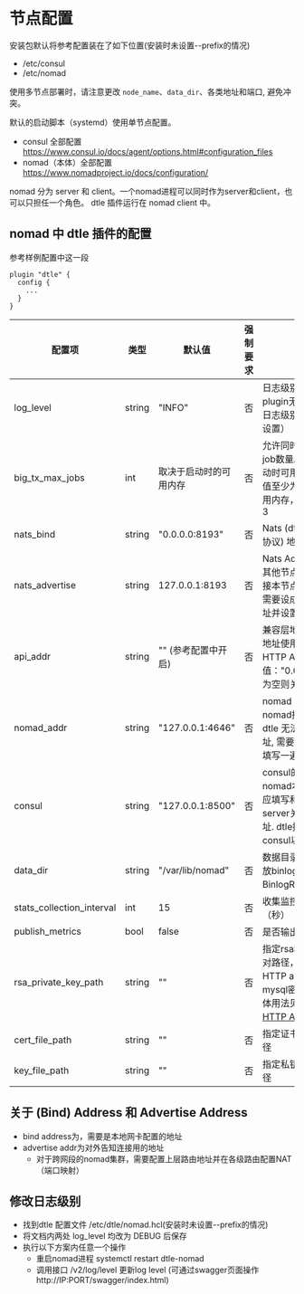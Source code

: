 # 节点配置

安装包默认将参考配置装在了如下位置(安装时未设置--prefix的情况)
- /etc/consul
- /etc/nomad

使用多节点部署时，请注意更改 `node_name`、`data_dir`、各类地址和端口, 避免冲突。

默认的启动脚本（systemd）使用单节点配置。

- consul 全部配置 https://www.consul.io/docs/agent/options.html#configuration_files
- nomad（本体）全部配置 https://www.nomadproject.io/docs/configuration/

nomad 分为 server 和 client。一个nomad进程可以同时作为server和client，也可以只担任一个角色。
dtle 插件运行在 nomad client 中。

## nomad 中 dtle 插件的配置

参考样例配置中这一段
```
plugin "dtle" {
  config {
    ...
  }
}
```

| 配置项        | 类型       | 默认值             | 强制要求 | 说明                                                                                 |
|---------------|------------|--------------------|----------|--------------------------------------------------------------------------------------|
| log_level      | string     | "INFO"            | 否       | 日志级别（由于dtle plugin无法获取nomad日志级别，此处需额外设置）                          |
| big_tx_max_jobs | int     | 取决于启动时的可用内存 | 否       | 允许同时处理大事务的job数量。默认值：启动时可用内存/2G。该值至少为1。如有6G可用内存，则该值默认为3 |
| nats_bind      | string     | "0.0.0.0:8193"     | 否       | Nats (dtle使用的传输协议) 地址                                                       |
| nats_advertise | string     | 127.0.0.1:8193     | 否       | Nats Advertise 地址, 其他节点使用此地址连接本节点。跨公网传输需要设成上层路由器地址并设置网络穿透   |
| api_addr       |  string    | "" (参考配置中开启) | 否       | 兼容层地址，可以在此地址使用dtle 2.x的HTTP API。参考值："0.0.0.0:8190"。为空则关闭兼容层。   |
| nomad_addr     | string     | "127.0.0.1:4646"   | 否       | nomad 地址. 由于nomad插件API限制, dtle 无法自动获取该地址, 需要用户手动重复填写一遍. |
| consul        | string | "127.0.0.1:8500" | 否       | consul的地址, 同nomad本体配置中的. 应填写和最近nomad server关联的consul地址. dtle插件需要consul以储存任务信息            |
| data_dir        | string |  "/var/lib/nomad"  | 否       | 数据目录。目前用于存放binlog（job配置中BinlogRelay=true时）                             |
| stats_collection_interval        | int | 15 | 否       | 收集监控项的周期（秒）                             |
| publish_metrics        | bool | false | 否       | 是否输出监控项                             |
| rsa_private_key_path     | string |  ""  | 否       | 指定rsa私钥文件的绝对路径，目前只在HTTP api中用于对mysql密码解码。（具体用法见[dtle 3.x HTTP API 说明](./4.4.1_dtle_http_api.md)） |
| cert_file_path| string | "" | 否| 指定证书文件的绝对路径|
| key_file_path  | string | "" | 否 | 指定私钥文件的绝对路径|

## 关于 (Bind) Address 和 Advertise Address

- bind address为，需要是本地网卡配置的地址
- advertise addr为对外告知连接用的地址
  - 对于跨网段的nomad集群，需要配置上层路由地址并在各级路由配置NAT（端口映射）

## 修改日志级别
- 找到dtle 配置文件 /etc/dtle/nomad.hcl(安装时未设置--prefix的情况)      
- 将文档内两处 log_level 均改为 DEBUG 后保存
- 执行以下方案内任意一个操作
  - 重启nomad进程 systemctl restart dtle-nomad
  - 调用接口 /v2/log/level 更新log level (可通过swagger页面操作 http://IP:PORT/swagger/index.html)